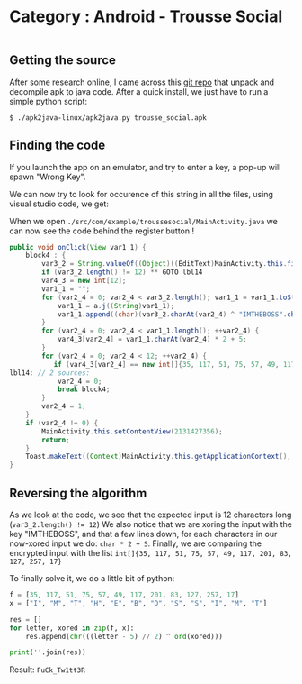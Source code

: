 # Category : Android - Trousse Social

```
```

## Getting the source

After some research online, I came across this [git repo](https://github.com/TheZ3ro/apk2java-linux) that unpack and decompile apk to java code. After a quick install, we just have to run a simple python script:

``$ ./apk2java-linux/apk2java.py trousse_social.apk``

## Finding the code

If you launch the app on an emulator, and try to enter a key, a pop-up will spawn "Wrong Key".
[](./img/wrong-key.png)

We can now try to look for occurence of this string in all the files, using visual studio code, we get:
[](./img/search.png)

When we open `./src/com/example/troussesocial/MainActivity.java` we can now see the code behind the register button !

```java
public void onClick(View var1_1) {
    block4 : {
        var3_2 = String.valueOf((Object)((EditText)MainActivity.this.findViewById(2131230949)).getText());
        if (var3_2.length() != 12) ** GOTO lbl14
        var4_3 = new int[12];
        var1_1 = "";
        for (var2_4 = 0; var2_4 < var3_2.length(); var1_1 = var1_1.toString(), ++var2_4) {
    	    var1_1 = a.j((String)var1_1);
            var1_1.append((char)(var3_2.charAt(var2_4) ^ "IMTHEBOSS".charAt(var2_4 % 9)));
        }
        for (var2_4 = 0; var2_4 < var1_1.length(); ++var2_4) {
            var4_3[var2_4] = var1_1.charAt(var2_4) * 2 + 5;
        }
        for (var2_4 = 0; var2_4 < 12; ++var2_4) {
           if (var4_3[var2_4] == new int[]{35, 117, 51, 75, 57, 49, 117, 201, 83, 127, 257, 17}[var2_4]) continue;
lbl14: // 2 sources:
            var2_4 = 0;
            break block4;
        }
        var2_4 = 1;
    }
    if (var2_4 != 0) {
        MainActivity.this.setContentView(2131427356);
        return;
    }
    Toast.makeText((Context)MainActivity.this.getApplicationContext(), (CharSequence)"Wrong key", (int)0).show();
}
```

## Reversing the algorithm

As we look at the code, we see that the expected input is 12 characters long (`var3_2.length() != 12`)
We also notice that we are xoring the input with the key "IMTHEBOSS", and that a few lines down, for each characters in our now-xored input we do: ``char * 2 + 5``.
Finally, we are comparing the encrypted input with the list `int[]{35, 117, 51, 75, 57, 49, 117, 201, 83, 127, 257, 17}`

To finally solve it, we do a little bit of python:
```py
f = [35, 117, 51, 75, 57, 49, 117, 201, 83, 127, 257, 17]
x = ["I", "M", "T", "H", "E", "B", "O", "S", "S", "I", "M", "T"]

res = []
for letter, xored in zip(f, x):
	res.append(chr(((letter - 5) // 2) ^ ord(xored)))

print(''.join(res))
```
Result: `FuCk_Tw1tt3R`